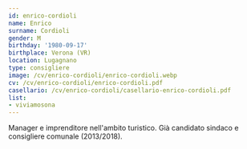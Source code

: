 ```yaml
---
id: enrico-cordioli
name: Enrico
surname: Cordioli
gender: M
birthday: '1980-09-17'
birthplace: Verona (VR)
location: Lugagnano
type: consigliere
image: /cv/enrico-cordioli/enrico-cordioli.webp
cv: /cv/enrico-cordioli/enrico-cordioli.pdf
casellario: /cv/enrico-cordioli/casellario-enrico-cordioli.pdf
list:
- viviamosona
---
```


Manager e imprenditore nell'ambito turistico. Già candidato sindaco e consigliere comunale (2013/2018).